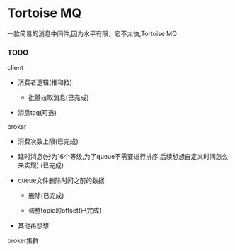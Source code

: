 # Tortoise MQ

一款简易的消息中间件,因为水平有限，它不太快,Tortoise MQ

### TODO

client

- 消费者逻辑(推和拉)

    - 批量拉取消息(已完成)

- 消息tag(可选)

broker

- 消费次数上限(已完成)

- 延时消息(分为16个等级,为了queue不需要进行排序,后续想想自定义时间怎么来实现) (已完成)

- queue文件删除时间之前的数据
    - 删除(已完成)

    - 调整topic的offset(已完成)

- 其他再想想

broker集群
